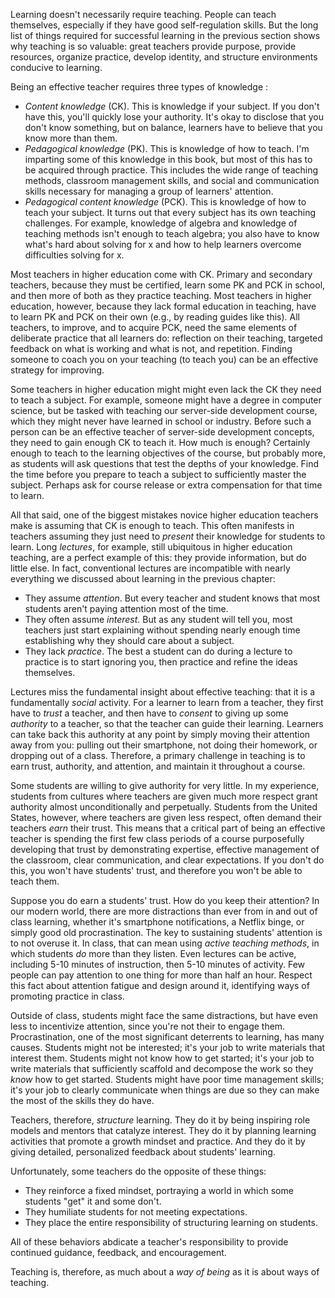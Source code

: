 		
Learning doesn't necessarily require teaching. People can teach themselves, especially if they have good self-regulation skills. But the long list of things required for successful learning in the previous section shows why teaching is so valuable: great teachers provide purpose, provide resources, organize practice, develop identity, and structure environments conducive to learning.
		
Being an effective teacher requires three types of knowledge <cochran1993>:

* *Content knowledge* (CK). This is knowledge if your subject. If you don't have this, you'll quickly lose your authority. It's okay to disclose that you don't know something, but on balance, learners have to believe that you know more than them. 
* *Pedagogical knowledge* (PK). This is knowledge of how to teach. I'm imparting some of this knowledge in this book, but most of this has to be acquired through practice. This includes the wide range of teaching methods, classroom management skills, and social and communication skills necessary for managing a group of learners' attention. 
* *Pedagogical content knowledge* (PCK). This is knowledge of how to teach your subject. It turns out that every subject has its own teaching challenges. For example, knowledge of algebra and knowledge of teaching methods isn't enough to teach algebra; you also have to know what's hard about solving for x and how to help learners overcome difficulties solving for x.
		
Most teachers in higher education come with CK. Primary and secondary teachers, because they must be certified, learn some PK and PCK in school, and then more of both as they practice teaching. Most teachers in higher education, however, because they lack formal education in teaching, have to learn PK and PCK on their own (e.g., by reading guides like this). All teachers, to improve, and to acquire PCK, need the same elements of deliberate practice that all learners do: reflection on their teaching, targeted feedback on what is working and what is not, and repetition. Finding someone to coach you on your teaching (to teach you) can be an effective strategy for improving.
		
Some teachers in higher education might might even lack the CK they need to teach a subject. For example, someone might have a degree in computer science, but be tasked with teaching our server-side development course, which they might never have learned in school or industry. Before such a person can be an effective teacher of server-side development concepts, they need to gain enough CK to teach it. How much is enough? Certainly enough to teach to the learning objectives of the course, but probably more, as students will ask questions that test the depths of your knowledge. Find the time before you prepare to teach a subject to sufficiently master the subject. Perhaps ask for course release or extra compensation for that time to learn.
		
All that said, one of the biggest mistakes novice higher education teachers make is assuming that CK is enough to teach. This often manifests in teachers assuming they just need to _present_ their knowledge for students to learn. Long *lectures*, for example, still ubiquitous in higher education teaching, are a perfect example of this: they provide information, but do little else. In fact, conventional lectures are incompatible with nearly everything we discussed about learning in the previous chapter:
		
* They assume *attention*. But every teacher and student knows that most students aren't paying attention most of the time. 
* They often assume *interest*. But as any student will tell you, most teachers just start explaining without spending nearly enough time establishing why they should care about a subject. 
* They lack *practice*. The best a student can do during a lecture to practice is to start ignoring you, then practice and refine the ideas themselves.		
		
Lectures miss the fundamental insight about effective teaching: that it is a fundamentally *social* activity. For a learner to learn from a teacher, they first have to _trust_ a teacher, and then have to _consent_ to giving up some _authority_ to a teacher, so that the teacher can guide their learning. Learners can take back this authority at any point by simply moving their attention away from you: pulling out their smartphone, not doing their homework, or dropping out of a class. Therefore, a primary challenge in teaching is to earn trust, authority, and attention, and maintain it throughout a course.
		
Some students are willing to give authority for very little. In my experience, students from cultures where teachers are given much more respect grant authority almost unconditionally and perpetually. Students from the United States, however, where teachers are given less respect, often demand their teachers _earn_ their trust. This means that a critical part of being an effective teacher is spending the first few class periods of a course purposefully developing that trust by demonstrating expertise, effective management of the classroom, clear communication, and clear expectations. If you don't do this, you won't have students' trust, and therefore you won't be able to teach them.
		
Suppose you do earn a students' trust. How do you keep their attention? In our modern world, there are more distractions than ever from in and out of class learning, whether it's smartphone notifications, a Netflix binge, or simply good old procrastination. The key to sustaining students' attention is to not overuse it. In class, that can mean using *active teaching methods*, in which students _do_ more than they listen. Even lectures can be active, including 5-10 minutes of instruction, then 5-10 minutes of activity. Few people can pay attention to one thing for more than half an hour. Respect this fact about attention fatigue and design around it, identifying ways of promoting practice in class.

Outside of class, students might face the same distractions, but have even less to incentivize attention, since you're not their to engage them. Procrastination, one of the most significant deterrents to learning, has many causes. Students might not be interested; it's your job to write materials that interest them. Students might not know how to get started; it's your job to write materials that sufficiently scaffold and decompose the work so they _know_ how to get started. Students might have poor time management skills; it's your job to clearly communicate when things are due so they can make the most of the skills they do have.		

Teachers, therefore, *structure* learning. They do it by being inspiring role models and mentors that catalyze interest. They do it by planning learning activities that promote a growth mindset and practice. And they do it by giving detailed, personalized feedback about students' learning.
		
Unfortunately, some teachers do the opposite of these things:
		
		
* They reinforce a fixed mindset, portraying a world in which some students "get" it and some don't.
* They humiliate students for not meeting expectations.
* They place the entire responsibility of structuring learning on students. 

All of these behaviors abdicate a teacher's responsibility to provide continued guidance, feedback, and encouragement.
		
Teaching is, therefore, as much about a _way of being_ as it is about ways of teaching.